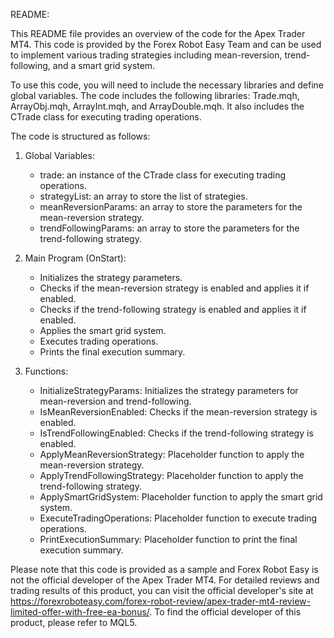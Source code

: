 README:

This README file provides an overview of the code for the Apex Trader MT4. This code is provided by the Forex Robot Easy Team and can be used to implement various trading strategies including mean-reversion, trend-following, and a smart grid system.

To use this code, you will need to include the necessary libraries and define global variables. The code includes the following libraries: Trade.mqh, ArrayObj.mqh, ArrayInt.mqh, and ArrayDouble.mqh. It also includes the CTrade class for executing trading operations.

The code is structured as follows:

1. Global Variables:
   - trade: an instance of the CTrade class for executing trading operations.
   - strategyList: an array to store the list of strategies.
   - meanReversionParams: an array to store the parameters for the mean-reversion strategy.
   - trendFollowingParams: an array to store the parameters for the trend-following strategy.

2. Main Program (OnStart):
   - Initializes the strategy parameters.
   - Checks if the mean-reversion strategy is enabled and applies it if enabled.
   - Checks if the trend-following strategy is enabled and applies it if enabled.
   - Applies the smart grid system.
   - Executes trading operations.
   - Prints the final execution summary.

3. Functions:
   - InitializeStrategyParams: Initializes the strategy parameters for mean-reversion and trend-following.
   - IsMeanReversionEnabled: Checks if the mean-reversion strategy is enabled.
   - IsTrendFollowingEnabled: Checks if the trend-following strategy is enabled.
   - ApplyMeanReversionStrategy: Placeholder function to apply the mean-reversion strategy.
   - ApplyTrendFollowingStrategy: Placeholder function to apply the trend-following strategy.
   - ApplySmartGridSystem: Placeholder function to apply the smart grid system.
   - ExecuteTradingOperations: Placeholder function to execute trading operations.
   - PrintExecutionSummary: Placeholder function to print the final execution summary.

Please note that this code is provided as a sample and Forex Robot Easy is not the official developer of the Apex Trader MT4. For detailed reviews and trading results of this product, you can visit the official developer's site at https://forexroboteasy.com/forex-robot-review/apex-trader-mt4-review-limited-offer-with-free-ea-bonus/. To find the official developer of this product, please refer to MQL5.
